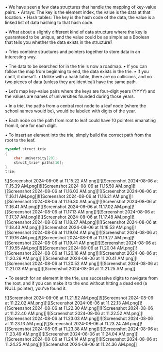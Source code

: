
• We have seen a few data structures that handle the mapping of key-value pairs. 
	• Arrays: The key is the element index, the value is the data at that location. 
	• Hash tables: The key is the hash code of the data, the value is a linked list of data hashing to that hash code. 
	
• What about a slightly different kind of data structure where the key is guaranteed to be unique, and the value could be as simple as a Boolean that tells you whether the data exists in the structure?

• Tries combine structures and pointers together to store data in an interesting way. 

• The data to be searched for in the trie is now a roadmap. 
	• If you can follow the map from beginning to end, the data exists in the trie. 
	• If you can’t, it doesn’t. 
	• Unlike with a hash table, there are no collisions, and no two pieces of data (unless they are identical) have the same path.

• Let’s map key-value pairs where the keys are four-digit years (YYYY) and the values are names of universities founded during those years. 

• In a trie, the paths from a central root node to a leaf node (where the school names would be), would be labeled with digits of the year. 

• Each node on the path from root to leaf could have 10 pointers emanating from it, one for each digit.

• To insert an element into the trie, simply build the correct path from the root to the leaf.

```c 
typedef struct_trie 
{
	char university[20];
	struct_trie* paths[10];
}
trie;
```

![[Screenshot 2024-08-06 at 11.15.22 AM.png]]![[Screenshot 2024-08-06 at 11.15.39 AM.png]]![[Screenshot 2024-08-06 at 11.15.50 AM.png]]![[Screenshot 2024-08-06 at 11.16.03 AM.png]]![[Screenshot 2024-08-06 at 11.16.11 AM.png]]![[Screenshot 2024-08-06 at 11.16.21 AM.png]]![[Screenshot 2024-08-06 at 11.16.30 AM.png]]![[Screenshot 2024-08-06 at 11.16.41 AM.png]]![[Screenshot 2024-08-06 at 11.17.02 AM.png]]![[Screenshot 2024-08-06 at 11.17.13 AM.png]]![[Screenshot 2024-08-06 at 11.17.37 AM.png]]![[Screenshot 2024-08-06 at 11.17.48 AM.png]]![[Screenshot 2024-08-06 at 11.18.27 AM.png]]![[Screenshot 2024-08-06 at 11.18.43 AM.png]]![[Screenshot 2024-08-06 at 11.18.53 AM.png]]![[Screenshot 2024-08-06 at 11.19.04 AM.png]]![[Screenshot 2024-08-06 at 11.19.16 AM.png]]![[Screenshot 2024-08-06 at 11.19.27 AM.png]]![[Screenshot 2024-08-06 at 11.19.41 AM.png]]![[Screenshot 2024-08-06 at 11.19.55 AM.png]]![[Screenshot 2024-08-06 at 11.20.04 AM.png]]![[Screenshot 2024-08-06 at 11.20.16 AM.png]]![[Screenshot 2024-08-06 at 11.20.26 AM.png]]![[Screenshot 2024-08-06 at 11.20.41 AM.png]]![[Screenshot 2024-08-06 at 11.20.52 AM.png]]![[Screenshot 2024-08-06 at 11.21.03 AM.png]]![[Screenshot 2024-08-06 at 11.21.25 AM.png]]

• To search for an element in the trie, use successive digits to navigate from the root, and if you can make it to the end without hitting a dead end (a NULL pointer), you’ve found it.

![[Screenshot 2024-08-06 at 11.21.52 AM.png]]![[Screenshot 2024-08-06 at 11.22.02 AM.png]]![[Screenshot 2024-08-06 at 11.22.13 AM.png]]![[Screenshot 2024-08-06 at 11.22.30 AM.png]]![[Screenshot 2024-08-06 at 11.22.40 AM.png]]![[Screenshot 2024-08-06 at 11.22.52 AM.png]]![[Screenshot 2024-08-06 at 11.23.03 AM.png]]![[Screenshot 2024-08-06 at 11.23.13 AM.png]]![[Screenshot 2024-08-06 at 11.23.24 AM.png]]![[Screenshot 2024-08-06 at 11.23.38 AM.png]]![[Screenshot 2024-08-06 at 11.23.49 AM.png]]![[Screenshot 2024-08-06 at 11.24.04 AM.png]]![[Screenshot 2024-08-06 at 11.24.14 AM.png]]![[Screenshot 2024-08-06 at 11.24.25 AM.png]]![[Screenshot 2024-08-06 at 11.24.36 AM.png]]